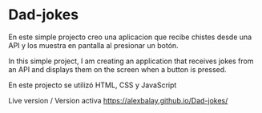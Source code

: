 # Dad-jokes

En este simple projecto creo una aplicacion que recibe chistes desde una API y los muestra en pantalla al presionar un botón.

In this simple project, I am creating an application that receives jokes from an API and displays them on the screen when a button is pressed.

En este projecto se utilizó HTML, CSS y JavaScript 

Live version / Version activa
https://alexbalay.github.io/Dad-jokes/
